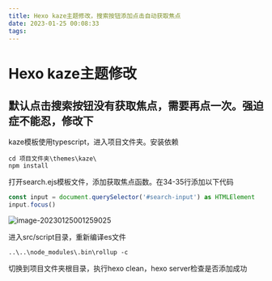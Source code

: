 ```yaml
---
title: Hexo kaze主题修改，搜索按钮添加点击自动获取焦点
date: 2023-01-25 00:08:33
tags:
---
```


# Hexo kaze主题修改

## 默认点击搜索按钮没有获取焦点，需要再点一次。强迫症不能忍，修改下



kaze模板使用typescript，进入项目文件夹。安装依赖

```base
cd 项目文件夹\themes\kaze\
npm install
```

打开search.ejs模板文件，添加获取焦点函数。在34-35行添加以下代码

```javascript
const input = document.querySelector('#search-input') as HTMLElement
input.focus()
```

![image-20230125001259025](/images/image-20230125001259025.png)



进入src/script目录，重新编译es文件

```base
..\..\node_modules\.bin\rollup -c
```



切换到项目文件夹根目录，执行hexo clean，hexo server检查是否添加成功
